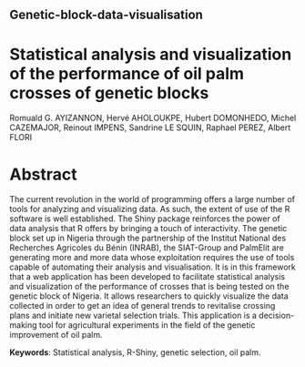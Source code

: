 ## Genetic-block-data-visualisation
# Statistical analysis and visualization of the performance of oil palm crosses of genetic blocks 

Romuald G. AYIZANNON, Hervé AHOLOUKPE, Hubert DOMONHEDO, Michel CAZEMAJOR, Reinout IMPENS, Sandrine LE SQUIN, Raphael PEREZ,  Albert FLORI  

# Abstract
The current revolution in the world of programming offers a large number of tools for analyzing and visualizing data. As such, the extent of use of the R software is well established. The Shiny package reinforces the power of data analysis that R offers by bringing a touch of interactivity. The genetic block set up in Nigeria through the partnership of the Institut National des Recherches Agricoles du Bénin (INRAB), the SIAT-Group and PalmElit are generating more and more data whose exploitation requires the use of tools capable of automating their analysis and visualisation. It is in this framework that a web application has been developed to facilitate statistical analysis and visualization of the performance of crosses that is being tested on the genetic block of Nigeria. It allows researchers to quickly visualize the data collected in order to get an idea of general trends to revitalise crossing plans and initiate new varietal selection trials. This application is a decision-making tool for agricultural experiments in the field of the genetic improvement of oil palm.

**Keywords**: Statistical analysis, R-Shiny, genetic selection, oil palm.


